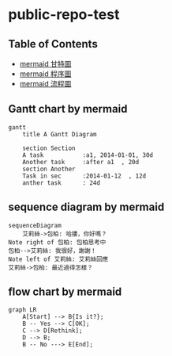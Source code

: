 # public-repo-test

## Table of Contents
- [mermaid 甘特圖](#gantt-chart-by-mermaid)
- [mermaid 程序圖](#sequence-diagram-by-mermaid)
- [mermaid 流程圖](#flow-chart-by-mermaid)

## Gantt chart by mermaid
```mermaid
gantt
    title A Gantt Diagram

    section Section
    A task           :a1, 2014-01-01, 30d
    Another task     :after a1  , 20d
    section Another
    Task in sec      :2014-01-12  , 12d
    anther task      : 24d
```

## sequence diagram by mermaid
```mermaid
sequenceDiagram
    艾莉絲->包柏: 哈摟，你好嗎？
Note right of 包柏: 包柏思考中
包柏-->艾莉絲: 我很好，謝謝！
Note left of 艾莉絲: 艾莉絲回應
艾莉絲->包柏: 最近過得怎樣？
```

## flow chart by mermaid
```mermaid
graph LR
    A[Start] --> B{Is it?};
    B -- Yes --> C[OK];
    C --> D[Rethink];
    D --> B;
    B -- No ---> E[End];
```
